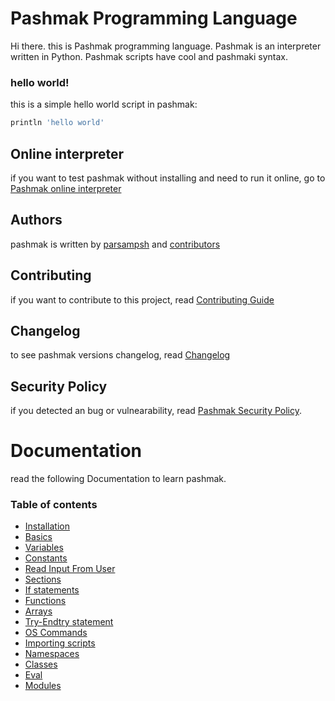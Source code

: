 # Pashmak Programming Language
Hi there. this is Pashmak programming language. Pashmak is an interpreter written in Python.
Pashmak scripts have cool and pashmaki syntax.

### hello world!
this is a simple hello world script in pashmak:

```bash
println 'hello world'
```

## Online interpreter
if you want to test pashmak without installing and need to run it online, go to [Pashmak online interpreter](https://pashmio-parsampsh.fandogh.cloud/)

## Authors
pashmak is written by [parsampsh](https://github.com/parsampsh) and [contributors](https://github.com/pashmaklang/pashmak/graphs/contributors)

## Contributing
if you want to contribute to this project, read [Contributing Guide](CONTRIBUTING.md)

## Changelog
to see pashmak versions changelog, read [Changelog](CHANGELOG.md)

## Security Policy
if you detected an bug or vulnearability, read [Pashmak Security Policy](/SECURITY.md).

# Documentation
read the following Documentation to learn pashmak.

### Table of contents
- [Installation](#installation)
- [Basics](#basics)
- [Variables](#variables)
- [Constants](#Constants)
- [Read Input From User](#read-input-from-user)
- [Sections](#sections)
- [If statements](#if-elif-else-statement)
- [Functions](#functions)
- [Arrays](#arrays)
- [Try-Endtry statement](#try-and-endtry-statement)
- [OS Commands](#os-commands)
- [Importing scripts](#include-scripts)
- [Namespaces](#namespaces)
- [Classes](#Classes)
- [Eval](#eval)
- [Modules](#internal-modules)
